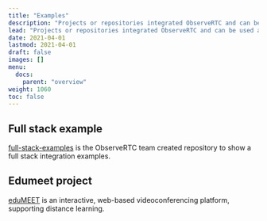 ```yaml
---
title: "Examples"
description: "Projects or repositories integrated ObserveRTC and can be used as an example"
lead: "Projects or repositories integrated ObserveRTC and can be used as an example"
date: 2021-04-01
lastmod: 2021-04-01
draft: false
images: []
menu:
  docs:
    parent: "overview"
weight: 1060
toc: false
---
```


## Full stack example

[full-stack-examples](https://github.com/ObserveRTC/full-stack-examples) is the ObserveRTC team created repository to show a full stack integration examples.

## Edumeet project

[eduMEET](https://github.com/edumeet) is an interactive, web-based videoconferencing platform, supporting distance learning.
